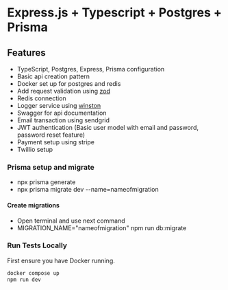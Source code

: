 # Express.js + Typescript + Postgres + Prisma

## Features

- TypeScript, Postgres, Express, Prisma configuration
- Basic api creation pattern
- Docker set up for postgres and redis
- Add request validation using [zod](https://www.npmjs.com/package/zod)
- Redis connection
- Logger service using [winston](https://www.npmjs.com/package/winston)
- Swagger for api documentation
- Email transaction using sendgrid
- JWT authentication (Basic user model with email and password, password reset feature)
- Payment setup using stripe
- Twillio setup

### Prisma setup and migrate

- npx prisma generate
- npx prisma migrate dev --name=nameofmigration

#### Create migrations

- Open terminal and use next command
- MIGRATION_NAME="nameofmigration" npm run db:migrate

### Run Tests Locally

First ensure you have Docker running.

```bash
docker compose up
npm run dev
```
